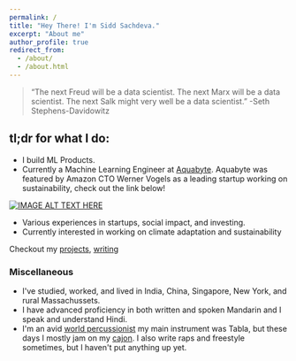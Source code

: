 ```yaml
---
permalink: /
title: "Hey There! I'm Sidd Sachdeva."
excerpt: "About me"
author_profile: true
redirect_from: 
  - /about/
  - /about.html
---
```


> “The next Freud will be a data scientist. The next Marx will be a data scientist. The next Salk might very well be a data scientist.” -Seth Stephens-Davidowitz

## tl;dr for what I do:

* I build ML Products.
* Currently a Machine Learning Engineer at [Aquabyte](https://www.aquabyte.no/index.html). Aquabyte was featured by Amazon CTO Werner Vogels as a leading startup working on sustainability, check out the link below!

[![IMAGE ALT TEXT HERE](https://img.youtube.com/vi/YZ_qJ5JFD3I/0.jpg)](https://www.youtube.com/watch?v=YZ_qJ5JFD3I)

* Various experiences in startups, social impact, and investing.
* Currently interested in working on climate adaptation and sustainability

Checkout my [projects](https://siddsach.github.io/portfolio/), [writing](https://siddsach.github.io/year-archive/)

### Miscellaneous
* I've studied, worked, and lived in India, China, Singapore, New York, and rural Massachussets. 
* I have advanced proficiency in both written and spoken Mandarin and I speak and understand Hindi. 
* I'm an avid [world percussionist](https://youtu.be/qy-hhns3zlY?t=2919) my main instrument was Tabla, but these days I mostly jam on my [cajon](https://www.instagram.com/p/BKGypxdB_be/?taken-by=sid2968). I also write raps and freestyle sometimes, but I haven't put anything up yet.
